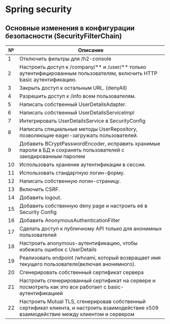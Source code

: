 # Spring security

## Основные изменения в конфигурации безопасности (SecurityFilterChain)
| №  | Описание                                                                                                                                    |
|----|---------------------------------------------------------------------------------------------------------------------------------------------|
| 1	 | Отключить фильтры для /h2-console                                                                                                           |
| 2  | Настроить доступ к /company/** и /user/** только аутентифицированным пользователям, включить HTTP basic аутентификацию.                     |
| 3  | Закрыть доступ к остальным URL. (denyAll)                                                                                                   |
| 4	 | Разрешить доступ к /info всем пользователям.                                                                                                |
| 5	 | Написать собственный UserDetailsAdapter.                                                                                                    |
| 6	 | Написать собственный UserDetailsServiceImpl                                                                                                 |
| 7	 | Интегрировать UserDetailsService в SecurityConfig                                                                                           |
| 8  | Написать специальные методы UserRepository, позволяющие eager-загружать пользователей.                                                      |
| 9  | Добавить BCryptPasswordEncoder, исправить хранимые пароли в БД и сохранять пользователей с закодированным паролем                           | 
| 10 | Использовать хранение аутентификации в сессии.                                                                                              | 
| 11 | Использовать стандартную логин-форму.                                                                                                       | 
| 12 | Написать собственную логин-страницу.                                                                                                        | 
| 13 | Включить CSRF.                                                                                                                              | 
| 14 | Добавить logout.                                                                                                                            | 
| 15 | Добавить собственную deny page и настроить её в Security Config                                                                             | 
| 16 | Добавить AnonymousAuthenticationFilter                                                                                                      | 
| 17 | Сделать доступ к публичному API только для анонимных пользователей                                                                          | 
| 18 | Настроить anonymous-аутентификацию, чтобы избежать ошибок c UserDetails                                                                     | 
| 19 | Реализовать endpoint /whoami, который возвращает имя текущего пользователя(включая анонимного).                                             | 
| 20 | Сгенерировать собственный сертификат сервера                                                                                                | 
| 21 | Настроить сгенерированный сертификат на сервере и посмотреть как это все работает с basic-аутентификацией                                   | 
| 22 | Настроить Mutual TLS, сгенерировав собственный сертификат клиента, и настроить взаимодействие x509 взаимодействие между клиентом и сервером | 